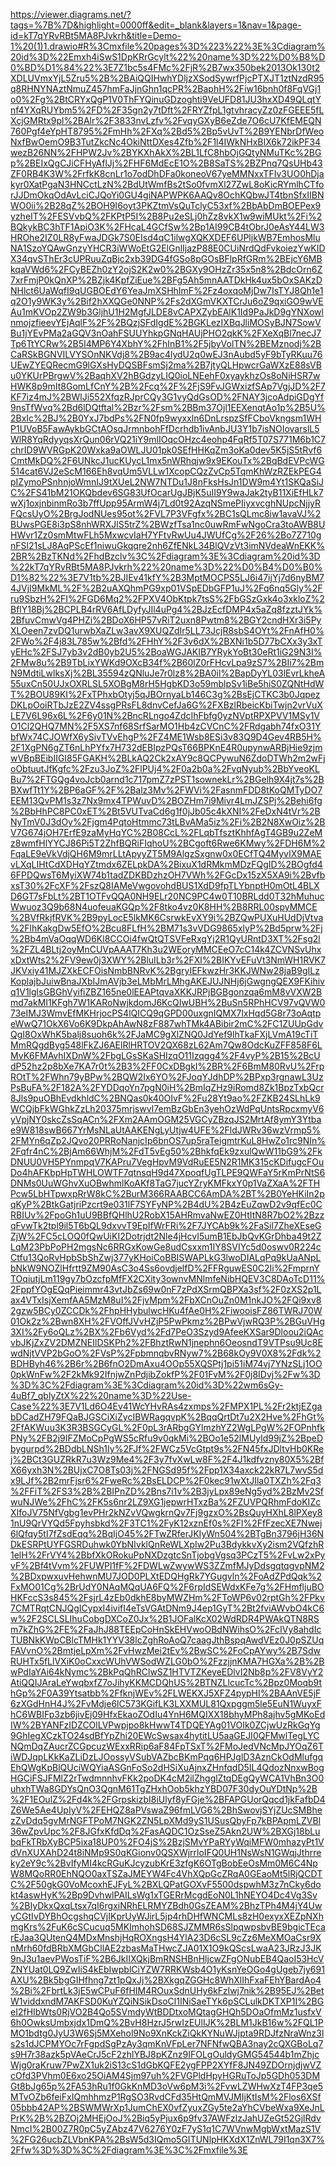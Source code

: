 https://viewer.diagrams.net/?tags=%7B%7D&highlight=0000ff&edit=_blank&layers=1&nav=1&page-id=kT7qYRvRBt5MA8PJvkrh&title=Demo-1%20(1)1.drawio#R%3Cmxfile%20pages%3D%223%22%3E%3Cdiagram%20id%3D%22Emxh4iSwS1DpKRrGcylt%22%20name%3D%22%D0%B8%D0%BD%D1%84%22%3E7Z1bc5s4FMc%2FjR%2B7wx350bek2013Ok130t2XDLUVmxYjL5Zru5%2B%2BAiQQIHwhYDljzXSodSywrfPjcPTXJT1ztNzdR95q8RHNYNAztNmuZ457hmFaJjnGhn1qcPR%2BaphH%2Fiw16bnh0f8FqVGj1o0%2Fg%2BtCRYxQgP1V0ThFYQinuGDzoghti9VeUFD81JU3hxXD49QLqtYnf4YXqRUYbm5%2FD%2F35gn2y7tDft%2FRYZfpL1gtvhracyZz0zFGEEE5fLXcjGMRtx9pl%2BAlr%2F3833nvLzfv%2FvqyGXyB6eZde7O6cU7KfEMEQN760Pgf4eYpHT8795%2FmHh%2FXq%2Bd5%2Bp5vUvT%2B9YENbrDfWeoNxfBwOemO9B3TutZkcNc4OkiNttDXes4Zfb%2F1l4IWkNHxBIX6k72ikPF34wezB26NN%2FHPW2Jv%2BYKXhAkX%2BL1LfC8hbOjGQtyNMuTKc%2BGp%2BEIxQgCJiCFHyAflJj%2FHF6MdEcE1O%2B8SaTS%2BZPnq7QsUHb43ZF0RB4K3W%2FrfkK8cnLr1o7odDhDFa0koneoV67yeMMNxxTFIv3UO0hDjakyr0XatPgaN3HNCctLzN%2BdUtWmfBs2tSo0fvmXl27ZwL8oKicRYmlhCTforJJDmOkqOdAvLciCJQoYi0GU4giNAPWPK6AAQv8OchKQbwJT4tbnSfxIIBNWO0ii%2B28qZ%2BOH9I6oyt3PKZtmVsQuTclyC53xf%2BbAbDmBOEPex9yzheIT%2FESVvbQ%2FKPtP5I%2B8Pu2eSLj0hZz8vkX1w9wiMUkt%2Fi%2BQkykBC3hTF1ApiO3K%2FHcaL4GCfSw%2Bp1AI99CB4tObrJ0eAsY44LW3HROhe2IZ0LR8yFwaJDGk7S0EIsd4qC1ilwgXQKXDEF6UPljkWB7EmhosMluNA1SzoYQAwGnzyYHCR3iWWoEtG2ElGnlIjazP88E0CUiNrdQdFvkoiezYwKIDX34qvSThEr3cUPRuuZqBjc2xb39DG4fGSo8pGOsBFlpRfGRm%2BEjcY6MBkqaVWd6%2FCyBEZh0zY2ojS2K2w0%2BGXy9OHzZr35x5n8%2BdcOrn6Z7xrFmjP0kQnXP%2BZjk4KpfZiEue%2BFg5Ah5mnAATDkHk4ux5bOxSAKzDNHlct6UaWqfI9qUGBOEdY6YeaJmXSHhImF%2Fz4oxqoMjDw7IsTYJ8Qh1e1q2O1y9WK3y%2Bif2hXXQGe0NNP%2Fs2dXGmVKXTCrJu6oZ9qxiGO9wVEAu1mKVOp2ZW9b3GljhU1H2MgfJLDE8vCAPXZybEAlK1Id9PaJkD9gYNXowlnmojzfieevYEjAqlF%2F%2BQzjSFdIgdE%2BGKLezIXBqJliMOSyBJN7SowVBu1jYEvPMa2aGQV3nOahFSUUYhkpGNqHAUjPHO2qkK%2FXeXqBl7necJ7Tp6TtYCRw%2B5I4MP6Y4XbhY%2FhInB1%2F5jbyVolTN%2BEMznodj%2BCaRSkBGNVILVYSOnNKVdj8%2B9ac4lydU2q0wEJ3nAubd5yF9bTyRKuu76UEwZYEQRecmG9lGXsHyDQSBFsmSj2ma%2B7jtyQLHpwcrGaWXzE88sVBu0YKUrPBrgwV%2BaqhXV2hBGdzyLIQ0ioLNEehF0xyaykhzOs8oNiHSR7wHWK8p9mIt8GomLfCnY%2B%2Fcq%2F%2FjS9FvJGWxizfSAp7VgjJD%2F7KF7iz4mJ%2BWlJi552XfqzRJprCQy3G1vyQdGsOD%2FNAY3jcoAdpiGDgYf9nsTfWvq%2Bd6lDQtftal%2Bzr%2Fsm%2BBm37Ojl1EEXenqtAo1p%2B5U%2BxIc%2BJ%2B0YxJ7bdPs%2FN0fp9wyxxln6DnLrspzSfFCboVkngsm1WHP1UVoB5FawAykbGCtAOsqJrmnbohFfDcrhdb1ivAnbJU3Y1b7isNOIovarslL5WlR8YqRdyyqsXrQun06rVQ21iY9mlIOqcOHzc4eohp4FqRf5T07S771M6b1C7chrID9WVRGpK20Wxka9aOWLJU01pk0SEfHHKqZm3oKa0dev5K5jS5tRvf6CmtMkDQ%2F6UNkcJ1ucKUycL1mx5nWRhqjw9x9EKouTx%2BqBdEVPcWG514cat6VJ2eScM166Eh8vqUm5VLLw1XcopCQzZvCp5TqmKhWzRZEkPEG4pIZymoPSnhnjoWmnIJ9tXUeL2NW7NTDu1J8nFksHsJn1DW9m4Yt1SKQaSiJC%2FS41bM21OKQbdev6SG83UfOcarUgJBjK5uII9Y9waJak2tyB11XiEfHLk7wXj1oxjnbinmRo3b7ffUpp95ArmW4j7Ld0t92AzqNSmePIiyxvcghNUpcNjjyRFQcsUyO%2BrgJodNUes95ot%2FVL7P3VFgfx%2BC1sQLmc8iw1avaVJ%2BUwsPGE8i3pS8nhWRXJlS5trZ%2BWzfTsa1nc0uwRmFwNgoCra3toAWB8UHWvr1Zz0smMtwFLh5MxwcvIaH7YFtvRwUu4JWUfCg%2F26%2Bo7Z710gnFSl21sLJ8AqPScEf1niwuGkqqre2nh6ZfENkL34BlQVzVt3imNVdeaWnEKK%2BR%2BzTKNd%2FhdBzclv%3C%2Fdiagram%3E%3Cdiagram%20id%3D%22kT7qYRvRBt5MA8PJvkrh%22%20name%3D%22%D0%B4%D0%B0%D1%82%22%3E7V1tb%2BJIEv41kfY%2B3MptMOCPS5LJ6i47ijYj7d6nyBM74JVjI9MkML%2F%2B2uAXQhmPG9xp01VSpEDbGFP1uJ%2Fq6nq5Gly%2Fru9SbzH%2FI%2FGD6Mq2%2FPXV4ObKtpk7tsS%2FbGSzGxk4o3xkloZ%2BflY18Bj%2BCPLB4rRV6AfLDyfyJIl4uPg4%2BJzEcfDMP4x5aZq8fzztJYk%2BfuvCmwVg4PHZi%2BDoX6HP57vRiT2uxn8Pwtm8%2BGY2cndHXr3i5PyXLOeen7zvDQ1urwbXaZLw3avX9XUQZdIr5LL73JcjR8sbS4OYt%2FnAfH0%2FWo%2F4j83L785w%2Bfd%2FHhY%2F3v6dX%2BXNi1b5D77bCXx3y3xTyEHc%2FSJ7yb3v2dB0yb2U5%2BoaWGJAKIB7YRykYoBt30eRt1iG29N3I%2FMw8u%2B9TbLixYWKd9OXcB34f%2B60lZ0rFHcvLpa9zS7%2BIi7%2BmN9MdtiLwlksXj%2BL35594zQNluJe7r0lz8%2BA0il%2BapDyYL03lEvrLkheA55uxCn50UJxOXRLSL5XOBgM8rH5HgbKD3o59mblpSv1iBe5hiS0ZQNtHdWT%2BOU89KI%2FxTPhxbOtyj5qJBOrnyaLb146C3g%2BsEjCTKC3b0JqpezDKLpOoiRTbJzE2ZV4ssgPRsFL8dnvCefJa6G%2FXBzlRbeicKbiTwjn2vrVuXLE7V6L96x6L%2F6y01N%2BncRLngo4ZdcIhFbfg0yzNVptRPXPVV1MSy1VO1Cl2QHQ7MN%2F5XS7nf68SrfSarMO1Hb4zCVCnC%2FRdgabh74fxO31YbfWx74CJOWfX6ySivTVvEhgP%2FZ4ME1Wsb8ESi3v83Q9D4Gev4RB5H%2F1XgPN6gZT6nLhPYfx7H732dEBIpzPQsT66BPKnE4R0upynwARBjHie9zjmwVBpBEibIIGI85FGAKH%2BLkAQ2Ck2xAY9c8QCPywuN6ZdoDTWh2m2wFjoObtuutJfKgfc%2Fzu3JoZ%2FlPUj4%2F0a2b0a%2FvqNyub%2BbYveoKLBu7%2FTGQg4voJcb0arnd1c717pmZ7zPST1sownekLr%2BGelh9X4jt7s%2BBXwfTt1Y%2BP6aGF%2F%2Balz3Mv%2FWVi%2FasnmFDD8tKoQMTyDO7EEM13QvPM1s3z7Nx9mx4TPWuvD%2BOZHm7i9Mivr4LmJZSPj%2Behi6fg%2BbHhPC8PC0xET%2Bt5VUTvaCd6g1f0jJb05c4kXNI%2FeDxN4tVr%2BNyTmV0J3dOy%2Fjgm4PqtoHtmmc73tLBvAMa5iz%2Fi%2B2N8XwOiz%2BV7G674jOH7ErfE9zaMyHqYC%2B08CcL%2FLqbTfsztKhhfAgT4GB9u2ZeMz8wmfHlYYCJ86Pi5T2ZhfBQRiFIqhoU%2BCgoft6Rwe6KMwy%2FDH6M%2FqaLE9eVkVdjQH6M9mrLLtApyyZT5M9AlgzSxgnw0x0ECfTQ4MyvIX9MAEvLXqLIHtCdXDHqYZtmdx6ZELpkDA%2BixuX1dRMkmMDzFQgID%2BOgfd46FPDQwsT6MyiXW74b1tadZDKBDzhzOH7VWh%2FGcDx15zX5XA9i%2BvfbxsT30%2FcXF%2FszQ8IAMeVwgovohdBUS1XdD9fpTLYbnptH0mOtL4BLXD6GT7sFbLt%2BT1OTFvQQA0NH9ELr20NC9PC4w0T10BRLdd0T32hMuhucWwuoz3Q9b68N4uofeuaKGQp%2F8tko4vz0K8HH%2B8RRL00spyMMCE%2BVfRkjfRVK%2B9pyLocE5lkMK6CsrwkEvXY9i%2BZQwPUXuHUdDjVtva%2FlhKakgDw5EfO%2Bcu8FLfH%2BM71s3vVDG9865xlyP%2Bd5prw%2Fj%2Bb4mVaOqqWD6Kl8CCOi4fwQtQTSVFeRxgYj2R1QyURntD3XT%2Fsg2l%2FZL4BLtj2oyMnCUVpAAAT7Kh3u2WEoryMMCEeO7cC14k4ZCVNSvUhxxDxtWts2%2FV9ew0j3XWY%2BluILb3r%2FXl%2BIKYvEFuVt3NmWH1RVK7JKVxiy41MJZXkECFOisNmbBNRvK%2BgryIEFkwzHr3KKJWNw28jaB9gILzKoplajbJuiwBnaJXbIJmAVjb3eLMbMrLMhgAKEJUJNHj6jGwgngQEX9FKihivq1V1lglsGBGhVyifiZBZ165ne0lEEAPtqvaXKKJRPjBGBgonzqa6mM8vVXW2Bmd7akMI1KFgh7W1KARoNwjkdomJ6KcQIwUBH%2BuSn5RPhHCV97vQVW073eIMJ3WmvEfMKHrjocPS4lQICQ9qGPD00uxgnIQMX7lxHqd5G8r73oAqtpeWwQ71OkX6Vo6K9DkpAhAwN8zF887whTMk4ABibir2mC%2FC1ZUUpGdvQgI8OxWhK5balj8suoh6k%2FJaMC9gXlZNQ0JdYef9lhTkaFXjLVmA19cTiTMmRQgdByg548lFkZJ6AElRlHRTOV2QX68zL62Am7Qw8OdcKuZFF858F6LMvK6FMAvhIXDnW%2FbgLGsSKaSHIzqO11Izqgg4%2F4vyP%2B15%2BcUdP52hz2p8bXe7KA7r0t%2B3%2FF0CxDBgkI%2BR%2F6BmM80RvU%2FrpROtT%2FWhn79yBPw%2BQW2Ix6YO%2FJoqYJdhDP%2BPxp3rgnawL3UzPsBuFA%2F182A%2FYDDqoYn7pgN0iH%2BmIqZHz9iRomd8Zk1BpzTxbQcr8Jls9puOBhEvdkhldC%2BNQas0k40OIvF%2Fu28Yt9ao%2FZKB24SLhLk9WCQjbFkWGhkZzLh20375mrjswvI7emBzGbEn3yehOzWdPqUntsRpcxmyV6yVpjNY0skcZsSqACn%2FXm2AAmOGM25VGCyZBzqJS2MrtAf8ymY3Ytbae9W818swB667YrMsNLaUtAAKENgLyUtjw4UFE%2FldJWRv36wzVrmp5%2FMYn6qZp2JQvo20PRRoNanjcIp6bnOS7up5raTeigmtrKuL8HwZo1rc9NIn%2Fqfr4nC%2BjAm66WhjM%2FdT5vEg50%2BhkfqEk9zxulQwW11bG9%2FkDNUU0VH5PYnmpqV7KAPru7VegHpvM9VdRuEE5N2R1MK315cKDifugcFOuDo4hAFKbpHpTWHLOWTF7qtnsqH9d47XpoqfUgTLPE9QWFaY5rKmPrNtS6DNMs0UuWGhvXuOBwhmlKoAKf8TaG7jucYZryKMFkxY0p1VaZXaA%2FTHPcw5LbHTpwxpRrW8kC%2BurM366RAABCC6AmDA%2BT%2B0YeHKiIn2pqKyP%2BtkGatjriPzcrt9e031lF7SYFyNP%2B4dU%2B4zEuZqwD2v9qfEc0CRBIUv%2FpoGh1uU9BBfQHlhU2RobX15AHRmvaNwEZ0HtItN8R7bO2%2BzzqFvwTk2tpl9il5T6bQL9dxvvT9EpIfWrFRi%2F7JYCAb9k%2FaSil7ZheXEseGZjW%2FC5cLOQ0fQwUiKI2Dotrjdt2Nle4jHcvI5umB1EbJbQvKGrDhba49t2ZLqM23PbPoPH2mgsNc6RRGxKowGe8udCsxxm1IY8SVIYc5d0oswv0R224cCtfu13QoRvHpbSbShZwj377yKHoiCoBBISWAPLkG3lwoDIALqPq9kUaANpLbNkW9NOZlHfrtt9ZM90AsC3o4Ss6ovdjelfD%2FFRguwES0C2Ii%2FmprnYTOqiutjLm119gy7bOzcfpMfFX2CXity3ownvMNlmfeNibHQEV3C8DAoTcD11%2FppfYOgEQqPieimmr43vtJbZs69w0nF7zPdXSrmQBPXa3sf%2F0zXS2p1Lax4VTxIsjXemfAA5MzM8uI%2FjvMpm%2FbXCnOuZn0M1nkJO%2FQi9xv82gzw5BCy0ZCCDk%2FhpHHybulwcHKu4fAe0H%2FiwooisFZ86TWRJ70W01Ok2z%2Bwn8XH%2FVOffJVvHZjP5PwPkmz%2BPwVjwRQ3P%2BGuVHg3XI%2Fy6oQLz%2BX%2Fb6Vyd%2Fd7PeO3Szyd9AfeeKXSar9Dloou2iQAcvbJKjZxZV2DMZNEIlDSKPh2%2FBhztRwN1jnephn6OeosndT9VTPsu9Uc8EwdNjtVVP2bGoO%2FVsP%2FpbmnqbvRNyw7%2B68kOy9V0X8%2Fdk%2BDHByh46%2B6r%2B6fnO2DmAxu4OOp55XQSPtj1pi51iM74vj7YNzSLj1OO0pkWnFw%2F2kMk92IfnjwZnPdjibZokfP%2F01FvM%2F0j8IDvj%2Fw%3D%3D%3C%2Fdiagram%3E%3Cdiagram%20id%3D%22wm6sGy-4uBf7_qblyZtX%22%20name%3D%22Use-Case%22%3E7V1Ld6O4Ev41WcYHvRAs4zxmps%2FMPX1PL%2Fr2ktjEZgabDCadZH79FQaBJGSCiXiZycIBWRagqvpK%2BqqQrtDt7u2X2Hve%2FhGt%2FfAKWuu3K3R3BSGCyGL%2F0pL3rARbgGYlmzhYZ2WgLPgW%2FOPnhfkPNy%2FB2j9IFZMoCpPgWS5cRfu9v0qkMi%2BOo1e52lMUyld99jZ%2BpeDbygurpd%2BDdbLNSh1Iy%2FJf%2FWCz5VcGtpt9s%2FN45fxJDltvHb0KRej%2BCt3GUZRkR7u3Wz9Me4%2F3y7fvXwLw8F%2F4J1kdfvzny80X5%2BfX66yxh3N%2BUjxC7O8Ts03j%2FNGSd95f%2Fpp1X34axck22kR7L7wvS5dx9LJf%2B2mrFjsr6%2FweRc%2BsELDCP%2F0kec91wXtJIla0TXZh%2Fq3%2FFiT%2FS3%2B%2BIPnZD%2Bns7i1v%2B3jyLpx89eNg5yd%2BzMv2SfwuNJWe%2FhC%2FK5s6nr2LZ9XG1jepwrHTxzBa%2FZUVPQRhmFdoKIZcXIfoJV75NfVgbg1evPHr2kNZvVQwgkrnQv7Fj9gzxO%2BsQuyHXhL8lPXey81nU9QrVYQd5Fpyhsbkd%2F3TC1%2FyK12xznEf0s%2Fl%2FfFzecXE7Nwej6lQfqy5tI7fZsdEqq%2BqIjO45%2FTwZRferJKIyWn504%2BTgBn3796jH36NDkESRPtUYFGSRDuhwk0YbNIvklQnReWLXpIw2Pu3BdykkvXy2ism2VQfzhR1elH%2FrVY4%2BbfXkORokuPpNXDzgtcSnTjobgVgsq3PCzT5%2FvLw2xPyvF%2Bf4tVvm%2FUWPl1fF%2FDWLwZwywWS3ZZmfMJyDdsgqtqgvpNM2%2BDxpwxuvHehwnMU7JOD0PLXtEDQHgRk7YGugvln%2FoAdZPdQqk%2FxMO01Cg%2BrUdY0NAqMQqUA6FQ%2F6rpIdSEWdxKFe7g%2FHmfljuBOHKFccS3s845%2FsjrL4zEb0dkhE8byMWZHm%2FToWP6v02rptGh%2FPkv7CMTRqtCNJQgICypxI4ivifI4eTsVGAtDNm9J4ep1GyT%2Bt2fviAWvbO4kC6w%2F2SCLSLIhuCobgDXCoZ0Jx%2B1JOFalKcX02WdRDR4PWAkQTN8RSm7kZhG%2FE%2FaJhJ88TEEpCoHnSkEHVwoOBdNWihsO%2FcIVy8ahdIcTUBNkKWpCBlcTMHk1YYV38lcZghRoAoQ7caagJthBspqAwdVEz0J0pSZUqFAVvnO%2BmtjeLpXm%2FvHwzMei2tEv%2BwSC%2FoCpAYwy%2B7SdwRUHTx5fLlVXiK0oCxxcWUhVWSodWZLG0bO%2FzzjjnKMA7HGXa%2B%2BwPdIaYAi64kNymc%2BkPqQhRClwSZ1HTVTZKeyeEDlvI2Nb8p%2FV8VyY2AtiQQIJAraLeYwqbxfZ7oJihyKKMCDQhUS%2BTNZLlcucTc%2Bpz0Moqb9thGp%2F0A39Ytsatbb%2FfknjWEv%2FLWEKXJ5XFZ4pypHI%2BAAnVE5jF6zXGdHnH4J%2FvMdje6lC573KGifLK3LXXMUL81Qxpggm5le5EuN1WuyxFhC6WBIFp3zb6jivEj09HfxEkaoZOdIu4YnH6MQIXX18bhyMPh8ajhv5gMKoEdIW%2BYANFzIDZCOlLVPwpjpo8kHwwT4TDQEYAg01VOIk0ZCjwUzRkGqYg9GhIegXCzkTO24sdBfYpZhi20EWcSwsax4hytitLU5aaGEJI0QFMwlTegLYCNQmDqZAucrZCGpcuzWExxRRip6aF84FpTSxT%2FMoJedVNcMpJYOqZ6TiWDJqpLKkKaZLiDzLJOossyVSubVAZbcBKmPqq6HPJglD3AznCkOdMlufgqEhQWgKpBlQUciWQYiaASGnFoSo2dHSiXuAjnxZHnfqdD5IL4QdozNnxwBogHGCiFSJFMlZ2rTwdmnnhvFKk2poDK4cM2ilZhgglZtqDEgQyWCA1VhBn3O0uhxhTWa8GDYsQnO3QgnM61TgZHxhOob5khzYBD07F30dyOuYDtNp%2B%2F1EOulZ%2Fd4k%2FGrpskizbI8iUlyf8yFGje%2BFAPGUorQqcd1jkFafbD4Z6We5Ae4UpIyV%2FEHQZ8aPVswaZ96fmLVG6%2BhSwovjSYjZUcSMBhezZvDdq5gvMrNGFTPoM7NGK2ZN5LpXMd9yS1USusQbyFp7kBPApmLZVBl36wZpvUpc%2F8JGfxKfdDq%2FasAQDC1OzSseZ5Akn2UW%2BXGj18bLubqFkTRbXyBCP5ixa18UP0%2FO4jS%2BzjSMvYPaRYyWqiMFW0mhazyPt1VdVnXUXAhD24t8iNMp9S0qKGionv0QSXWjrrloIFQ0UH1NsWsN1GWqjJthrreky2eY9c%2BvIfyMI4kcRGuKJcyzubKrE3zfgK6OTgBobEeOsMm0M6C4NpW8MQoRR0EhNQO0axTSZaJMEYW4Fc4VhXQpGcZRqA0GEaoMt5lRjQCDTC%2F50gkG0VoMcoxhEJFyL%2BXLQPatGOXvF5500dspwhM3z7nCky6dokt4aswHyK%2Bp9DvhwlPAILsWg1xTGERrMcgdEoN0L1hNEYO4Dc4Vg3Sv%2BIyDkxQxqLtsx7qI6rgxiNRhELRMYZBdh0GsZEAM%2BhzTPh4M4jY4UwyCGtIvDYBhOcgshqCVjIKprUyWJirL5jp4rhDHfWNCMLs8zH0exyxXEZpNXhmgKrs%2FuK6cSCucuq5MKImhohSD68SJZMMR6sSlpqwpsbvBE9bgicTEcarEJaa3QUtenQ4MDxMnshjHqROXngsH4YlA23D6cSL9cZz6MeXMOaCsr9XnMrh60fdBRbXMGbCllAE2zbasMaTHwcZJA01X1O9kQScsLwaA23JRzJ3JK9nJ3u1aevPWosTiF%2B6JkIIXQkjBmRNSHBnHljcwZFgONubEB4QaoI53HcVZNYUat0LQ9ZwIiS4kEbIwpblCiYZW7RRKWsb4O1yKsnYeOGo4gUgeb7jy691AXU%2Bk5bgGIHfhng7zt1pQxJj%2BXkgqZGGHc8WhXlIhFxaFEhYBardAo4%2Bi%2FbrtLk3jE5wCPuF6fHIM4ROuxSdnUHy6kFzIwj7nik%2B95EJ%2BetW1viddxndM7AKFSD0KuYZQiNSikDsoCl1INiSaeTYk6pSCLulkDKTXP1I%2BGeI2fHIbWts0RjVO2B4Qo5SVmdyWtBDDtxoMQtagGHQh5DOaOfmMz1usfxV6h0OwksUmbxjdx1DmQ%2BvH8HzrJ5rwIzEUlIJK%2BLM1JkB16w%2FQL1PMO1bdtg0JyU3W6Sj5MXehol9No9XnKckZiQkKYNuWJjpta9RDJfzNraWnz3ls2s1dJCPMYOc7rFgpdSgPzAy3qmKnVFpLer7NFNfwQBA3nay2cQXGBoLq7s9H7r38azk5pVAeCrJ5cF2zhlYBJ8pKZnz9IFOLgOuldyGMG54544b1mZhjcWjg0raKruw7PwZX1uk2iS13cS1dGbKQFE2ygFPP2XYfF8JN49ZDOrnjdjwVZcOfd3PVhm0E6xo25OiAM4Sjm97uh%2FVGPldHpyHGRuToJp5GDh053DMGt8bJg65p%2FA53hRu1f0GkKnMD3oVw6pM3i%2FvwLZWHwXzT4FP3qe5MTvOZb6feiFxIQmhhmzP1RgSO3RvdCFd35HtQmMVJMIjKtIsM%2Flos6XSf05bbb42AP%2BSWMWrXp1JumChEX0vfZyuxZGy5te2aYhCVbeWxa9XeJnLPrK%2B%2BZOj2MHEjOoJ%2Biq5yPjux6p9fv37AWFzlzJahUZeGt52GjlRdvNmcI%2B00Z7R0pC5yZAbz47V6276Y0zF7yS1q1C7WVnwMgbWxtMazS1V%2FG26ucbZLVbnKPA%2BsW5d3IQmo5GITUNlpHKXdX1ZnWL79I1qn3X7%2Ffw%3D%3D%3C%2Fdiagram%3E%3C%2Fmxfile%3E
